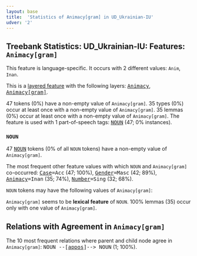 ```yaml
---
layout: base
title:  'Statistics of Animacy[gram] in UD_Ukrainian-IU'
udver: '2'
---
```


## Treebank Statistics: UD_Ukrainian-IU: Features: `Animacy[gram]`

This feature is language-specific.
It occurs with 2 different values: `Anim`, `Inan`.

This is a <a href="../../u/overview/feat-layers.html">layered feature</a> with the following layers: <tt><a href="uk_iu-feat-Animacy.html">Animacy</a></tt>, <tt><a href="uk_iu-feat-Animacy-gram.html">Animacy[gram]</a></tt>.

47 tokens (0%) have a non-empty value of `Animacy[gram]`.
35 types (0%) occur at least once with a non-empty value of `Animacy[gram]`.
35 lemmas (0%) occur at least once with a non-empty value of `Animacy[gram]`.
The feature is used with 1 part-of-speech tags: <tt><a href="uk_iu-pos-NOUN.html">NOUN</a></tt> (47; 0% instances).

### `NOUN`

47 <tt><a href="uk_iu-pos-NOUN.html">NOUN</a></tt> tokens (0% of all `NOUN` tokens) have a non-empty value of `Animacy[gram]`.

The most frequent other feature values with which `NOUN` and `Animacy[gram]` co-occurred: <tt><a href="uk_iu-feat-Case.html">Case</a></tt><tt>=Acc</tt> (47; 100%), <tt><a href="uk_iu-feat-Gender.html">Gender</a></tt><tt>=Masc</tt> (42; 89%), <tt><a href="uk_iu-feat-Animacy.html">Animacy</a></tt><tt>=Inan</tt> (35; 74%), <tt><a href="uk_iu-feat-Number.html">Number</a></tt><tt>=Sing</tt> (32; 68%).

`NOUN` tokens may have the following values of `Animacy[gram]`:


`Animacy[gram]` seems to be **lexical feature** of `NOUN`. 100% lemmas (35) occur only with one value of `Animacy[gram]`.

## Relations with Agreement in `Animacy[gram]`

The 10 most frequent relations where parent and child node agree in `Animacy[gram]`:
<tt>NOUN --[<tt><a href="uk_iu-dep-appos.html">appos</a></tt>]--> NOUN</tt> (1; 100%).

